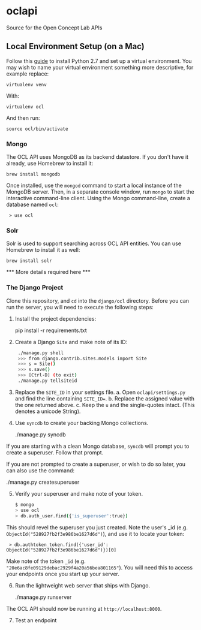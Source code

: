 oclapi
======

Source for the Open Concept Lab APIs

## Local Environment Setup (on a Mac)

Follow this [guide](http://docs.python-guide.org/en/latest/starting/install/osx/) to install Python 2.7
and set up a virtual environment.  You may wish to name your virtual environment something more descriptive,
for example replace:

    virtualenv venv

With:

    virtualenv ocl

And then run:

    source ocl/bin/activate

### Mongo

The OCL API uses MongoDB as its backend datastore.  If you don't have it already, use Homebrew to install it:

    brew install mongodb

Once installed, use the `mongod` command to start a local instance of the MongoDB server.
Then, in a separate console window, run `mongo` to start the interactive command-line client.
Using the Mongo command-line, create a database named `ocl`:

     > use ocl

### Solr

Solr is used to support searching across OCL API entities.  You can use Homebrew to install it as well:

    brew install solr

*** More details required here ***

### The Django Project

Clone this repository, and `cd` into the `django/ocl` directory.
Before you can run the server, you will need to execute the following steps:

1. Install the project dependencies:

    pip install -r requirements.txt

2. Create a Django `Site` and make note of its ID:

   ```sh
    ./manage.py shell
    >>> from django.contrib.sites.models import Site
    >>> s = Site()
    >>> s.save()
    >>> [Ctrl-D] (to exit)
    ./manage.py tellsiteid
    ```

3. Replace the `SITE_ID` in your settings file.
   a. Open `oclapi/settings.py` and find the line containing `SITE_ID=`.
   b. Replace the assigned value with the one returned above.
   c. Keep the `u` and the single-quotes intact.  (This denotes a unicode String).

4. Use `syncdb` to create your backing Mongo collections.

   ./manage.py syncdb

If you are starting with a clean Mongo database, `syncdb` will prompt you to create a superuser.
Follow that prompt.

If you are not prompted to create a superuser, or wish to do so later, you can also use the command:

   ./manage.py createsuperuser

5. Verify your superuser and make note of your token.

    ```sh
    $ mongo
    > use ocl
    > db.auth_user.find({'is_superuser':true})
    ```

This should revel the superuser you just created.  Note the user's _id (e.g. `ObjectId("528927fb2f3e986be1627d6d")`),
and use it to locate your token:

     > db.authtoken_token.find({'user_id': ObjectId("528927fb2f3e986be1627d6d")})[0]

Make note of the token `_id` (e.g. `"20e6ac8fe09129debac2929f4a20a56bea801165"`).  You will need this to access your endpoints
once you start up your server.

6. Run the lightweight web server that ships with Django.

   ./manage.py runserver

The OCL API should now be running at `http://localhost:8000`.

7. Test an endpoint





    
